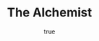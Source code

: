 ---
title: "The Alchemist"
bookCover: "/assets/book-covers/the-alchemist.jpg"
slug: "the-alchemist"
bookAuthor: "Paulo Coelho"
rating: 10
done: false
amazonLink: ""
author:
  name: Rico Trebeljahr
  picture: "/assets/blog/profile.jpeg"
---